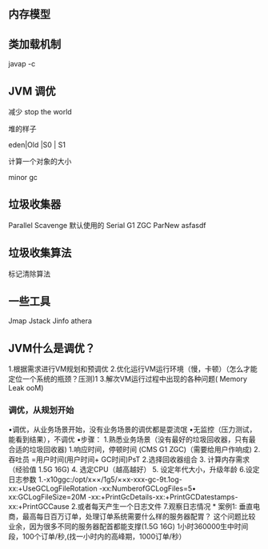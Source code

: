 ## 内存模型
## 类加载机制

javap -c 
## JVM 调优
减少 stop the world

堆的样子

eden|Old |S0 | S1

计算一个对象的大小


minor gc 
## 垃圾收集器
Parallel Scavenge 默认使用的
Serial
G1
ZGC
ParNew
asfasdf
## 垃圾收集算法
 标记清除算法

## 一些工具
Jmap Jstack Jinfo athera

## JVM什么是调优？
1.根据需求进行VM规划和预调优
2.优化运行VM运行环境（慢，卡顿）（怎么才能定位一个系统的瓶颈？压测)1
3.解次VM运行过程中出现的各种问题( Memory Leak ooM)
### 调优，从规划开始
•调优，从业务场景开始，没有业务场景的调优都是耍流氓
•无监控（压力测试，能看到结果），不调优
•步骤：
    1.熟悉业务场景（没有最好的垃圾回收器，只有最合适的垃圾回收器)
        1.响应时间，停顿时间 (CMS G1 ZGC)（需要给用户作响成)
        2.吞吐员 =用户时间(用户时间+ GC时间)PsT
    2.选择回收器组合
    3. 计算内存需求（经验值 1.5G 16G)
    4. 选定CPU（越高越好）
    5. 设定年代大小，升级年龄
    6.设定日志参数
        1.-x10ggc:/opt/x××/1g5/××x-xxx-gc-9t.1og-xx:+UseGCLogFileRotation -xx:NumberofGCLogFiles=5•
        xx:GCLogFileSize=20M -xx:+PrintGcDetails-xx:+PrintGCDatestamps-xx:+PrintGCCause
        2.或者每天产生一个日志文件
    7.观察日志情况
    * 案例1: 垂直电商，最高每日百万订单，处理订单系统需要什么样的服务器配胃？
    这个问题比较业余，因为很多不同的服务器配首都能支撑(1.5G 16G) 1小时360000生中时间段，100个订单/秒,(找一小时内的高峰期，1000订单/秒）